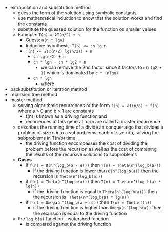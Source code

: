 - extrapolation and substitution method
	- guess the form of the solution using symbolic constants
	- use mathematical induction to show that the solution works and find the constants
	- substitute the guessed solution for the function on smaller values
	- Example: `T(n) = 2T(n/2) + n`
		- Guess: `O(n * lgn)`
		- Inductive hypothesis: `T(n) <= cn lg n`
		- `T(n) <= 2(c(n/2) lg(n/2)) + n`
			- `cn lg(n/2) + n`
			- `cn * lgn - cn * lg2 + n`
				- we can remove the 2nd factor since it factors to `n(clg2 + 1)` which is dominated by `c * (nlgn)`
			- `cn * lgn`
				- where 
- backsubstitution or iteration method
- recursion tree method
- master method
	- solving algorithmic recurrences of the form `T(n) = aT(n/b) + f(n)` where a > 0 and b > 1 are constants
		- f(n) is known as a driving function and
		- recurrences of this general form are called a master recurrence
	- describes the running time of a divide an conquer algo that divides a problem of size n into a subproblems, each of size n/b, solving the subproblems in T(n/b) time
		- the driving function encompasses the cost of dividing the problem before the recursion as well as the cost of combining the results of the recursive solutions to subproblems
	- **Cases**
		- if `f(n) = O(n^(log_b(a - e)))` then `T(n) = Theta(n^(log_b(a)))`
			- if the driving function is lower than `O(n^(log_b(a))` then the recursion is `Theta(n^(log_b(a)))`
		- if `f(n) = Theta(n^(log_b(a)))` then `T(n) = Theta(n^(log_b(a) * lg(n))`
			- if the driving function is equal to `Theta(n^(log_b(a)))` then the recursion is ` Theta(n^(log_b(a) * lg(n))`
		- if `f(n) = Omega(n^(log_b(a + e)))` then `T(n) = Theta(f(n))`
			- if the driving function is higher than `Omega(n^(log_b(a))` then the recursion is equal to the driving function
	- the `log_b(a)` function - watershed function
		- is compared against the driving function